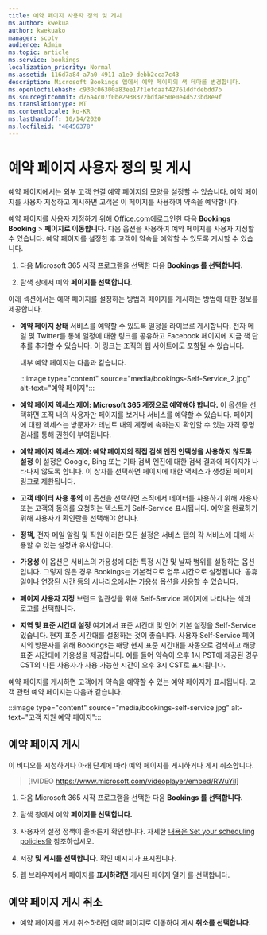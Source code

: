 ```yaml
---
title: 예약 페이지 사용자 정의 및 게시
ms.author: kwekua
author: kwekuako
manager: scotv
audience: Admin
ms.topic: article
ms.service: bookings
localization_priority: Normal
ms.assetid: 116d7a84-a7a0-4911-a1e9-debb2cca7c43
description: Microsoft Bookings 앱에서 예약 페이지의 색 테마를 변경합니다.
ms.openlocfilehash: c930c06300a83ee17f1efdaaf42761ddfdebdd7b
ms.sourcegitcommit: d76a4c07f0be2938372bdfae50e0e4d523bd8e9f
ms.translationtype: MT
ms.contentlocale: ko-KR
ms.lasthandoff: 10/14/2020
ms.locfileid: "48456378"
---
```

# <a name="customize-and-publish-your-booking-page"></a>예약 페이지 사용자 정의 및 게시

예약 페이지에서는 외부 고객 연결 예약 페이지의 모양을 설정할 수 있습니다. 예약 페이지를 사용자 지정하고 게시하면 고객은 이 페이지를 사용하여 약속을 예약합니다.

예약 페이지를 사용자 지정하기 위해 [Office.com에](https://office.com)로그인한 다음 **Bookings Booking** \> **페이지로 이동합니다.** 다음 옵션을 사용하여 예약 페이지를 사용자 지정할 수 있습니다. 예약 페이지를 설정한 후 고객이 약속을 예약할 수 있도록 게시할 수 있습니다.

1. 다음 Microsoft 365 시작 프로그램을 선택한 다음 **Bookings 를 선택합니다.**

2. 탐색 창에서 예약 **페이지를 선택합니다.**

아래 섹션에서는 예약 페이지를 설정하는 방법과 페이지를 게시하는 방법에 대한 정보를 제공합니다.

- **예약 페이지 상태** 서비스를 예약할 수 있도록 일정을 라이브로 게시합니다. 전자 메일 및 Twitter를 통해 일정에 대한 링크를 공유하고  Facebook 페이지에 지금 책 단추를 추가할 수 있습니다. 이 링크는 조직의 웹 사이트에도 포함될 수 있습니다.

    내부 예약 페이지는 다음과 같습니다.

    :::image type="content" source="media/bookings-Self-Service_2.jpg" alt-text="예약 페이지":::

- **예약 페이지 액세스 제어: Microsoft 365 계정으로 예약해야 합니다.**  이 옵션을 선택하면 조직 내의 사용자만 페이지를 보거나 서비스를 예약할 수 있습니다. 페이지에 대한 액세스는 방문자가 테넌트 내의 계정에 속하는지 확인할 수 있는 자격 증명 검사를 통해 권한이 부여됩니다.

- **예약 페이지 액세스 제어: 예약 페이지의 직접 검색 엔진 인덱싱을 사용하지 않도록 설정** 이 설정은 Google, Bing 또는 기타 검색 엔진에 대한 검색 결과에 페이지가 나타나지 않도록 합니다. 이 상자를 선택하면 페이지에 대한 액세스가 생성된 페이지 링크로 제한됩니다.

- **고객 데이터 사용 동의** 이 옵션을 선택하면 조직에서 데이터를 사용하기 위해 사용자 또는 고객의 동의를 요청하는 텍스트가 Self-Service 표시됩니다. 예약을 완료하기 위해 사용자가 확인란을 선택해야 합니다.

- **정책,** 전자 메일 알림 및 직원  이러한 모든 설정은 서비스 탭의 각 서비스에 대해 사용할 수 있는 설정과 유사합니다.

- **가용성** 이 옵션은 서비스의 가용성에 대한 특정 시간 및 날짜 범위를 설정하는 옵션입니다. 그렇지 않은 경우 Bookings는 기본적으로 업무 시간으로 설정됩니다. 공휴일이나  연장된 시간 등의 시나리오에서는 가용성 옵션을 사용할 수 있습니다.

- **페이지 사용자 지정** 브랜드 일관성을 위해 Self-Service 페이지에 나타나는 색과 로고를 선택합니다.

- **지역 및 표준 시간대 설정** 여기에서 표준 시간대 및 언어 기본 설정을 Self-Service 있습니다. 현지 표준 시간대를 설정하는 것이 좋습니다. 사용자 Self-Service 페이지의 방문자를 위해 Bookings는 해당 현지 표준 시간대를 자동으로 검색하고 해당 표준 시간대에 가용성을 제공합니다. 예를 들어 약속이 오후 1시 PST에 제공된 경우 CST의 다른 사용자가 사용 가능한 시간이 오후 3시 CST로 표시됩니다.

예약 페이지를 게시하면 고객에게 약속을 예약할 수 있는 예약 페이지가 표시됩니다. 고객 관련 예약 페이지는 다음과 같습니다.

:::image type="content" source="media/bookings-self-service.jpg" alt-text="고객 지원 예약 페이지":::

## <a name="publish-the-booking-page"></a>예약 페이지 게시

이 비디오를 시청하거나 아래 단계에 따라 예약 페이지를 게시하거나 게시 취소합니다.

> [!VIDEO https://www.microsoft.com/videoplayer/embed/RWuYil]

1. 다음 Microsoft 365 시작 프로그램을 선택한 다음 **Bookings 를 선택합니다.**

1. 탐색 창에서 예약 **페이지를 선택합니다.**

1. 사용자의 설정 정책이 올바른지 확인합니다. 자세한 [내용은 Set your scheduling policies을](set-scheduling-policies.md) 참조하십시오.

1. 저장 **및 게시를 선택합니다.** 확인 메시지가 표시됩니다.

1. 웹 브라우저에서 페이지를 **표시하려면** 게시된 페이지 열기 를 선택합니다.

## <a name="unpublish-the-booking-page"></a>예약 페이지 게시 취소

 - 예약 페이지를 게시 취소하려면 예약 페이지로 이동하여 게시 **취소를 선택합니다.**
